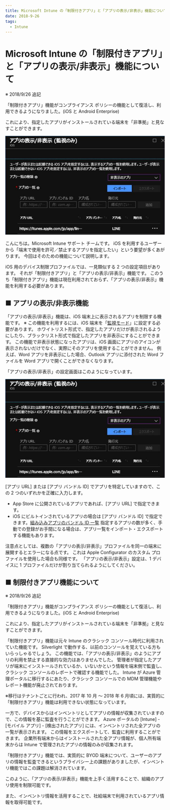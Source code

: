 ```yaml
---
title: Microsoft Intune の「制限付きアプリ」と「アプリの表示/非表示」機能について
date: 2018-9-26
tags:
  - Intune
---
```


# Microsoft Intune の「制限付きアプリ」と「アプリの表示/非表示」機能について

※ 2018/9/26 追記

「制限付きアプリ」機能がコンプライアンス ポリシーの機能として復活し、利用できるようになりました。(iOS と Android Enterprise)

これにより、指定したアプリがインストールされている端末を「非準拠」と見なすことができます。

![](./MicrosoftIntune_constraintedapp_and_displayfunction/1_MicrosoftIntune_constraintedapp_and_displayfunction.png)

こんにちは。Microsoft Intune サポート チームです。
iOS を利用するユーザーから「端末で使用を許可／禁止するアプリを指定したい」という要望が多くあがります。
今回はそのための機能について説明します。

iOS 用のデバイス制限プロファイルでは、一見類似する 2 つの設定項目があります。
それが「制限付きアプリ」と「アプリの表示/非表示」機能です。
このうち「制限付きアプリ」機能は現在利用されておらず、「アプリの表示/非表示」機能を利用する必要があります。


## ■ アプリの表示/非表示機能
「アプリの表示/非表示」機能は、iOS 端末上に表示されるアプリを制限する機能です。
※ この機能を利用するには、iOS 端末を「[監視モード](https://support.apple.com/ja-jp/HT202837)」に設定する必要があります。
ホワイトリスト形式で、指定したアプリだけが表示されるようにしたり、ブラックリスト形式で指定したアプリを非表示にすることができます。
この機能で非表示状態になったアプリは、iOS 画面にアプリのアイコンが表示されないだけでなく、実際にそのアプリを使用することができません。
例えば、Word アプリを非表示にした場合、Outlook アプリに添付された Word ファイルを Word アプリで開くことができなくなります。

「アプリの表示/非表示」の設定画面はこのようになっています。

![](./MicrosoftIntune_constraintedapp_and_displayfunction/1_MicrosoftIntune_constraintedapp_and_displayfunction.png)

[アプリ URL] または [アプリ バンドル ID] でアプリを特定していますので、この 2 つのいずれかを正確に入力します。
- App Store に公開されているアプリであれば、[アプリ URL] で指定できます。
- iOS にビルトインされているアプリの場合は [アプリ バンドル ID] で指定できます。[組み込みアプリのバンドル ID 一覧](https://docs.microsoft.com/ja-jp/mem/intune/configuration/device-restrictions-ios#bundle-id-reference-for-built-in-ios-apps)
指定するアプリの数が多く、手動での登録がお手間になる場合は、アプリ一覧をインポート・エクスポートする機能もあります。

注意点としては、複数の「アプリの表示/非表示」プロファイルを同一の端末に展開するとエラーになる点です。
これは Apple Configurator のカスタム プロファイルを使用した場合も同様です。
「アプリの表示/非表示」設定は、1 デバイスに 1 プロファイルだけが割り当てられるようにしてください。



## ■ 制限付きアプリ機能について

※ 2018/9/26 追記

「制限付きアプリ」機能がコンプライアンス ポリシーの機能として復活し、利用できるようになりました。(iOS と Android Enterprise)

これにより、指定したアプリがインストールされている端末を「非準拠」と見なすことができます。

「制限付きアプリ」機能は元々 Intune のクラシック コンソール時代に利用されていた機能です。
Silverlight で動作する、以前のコンソールを覚えている方もいらっしゃるでしょう。
この機能では、「アプリの表示/非表示」のようにアプリの利用を禁止する直接的な効力はありませんでした。
管理者が指定したアプリが端末にインストールされているか、いないかという情報を端末側で監査し、クラシック コンソールのレポートで確認する機能でした。
Intune が Azure 管理ポータルに移行するにあたり、クラシック コンソールでの MDM 管理機能やレポート機能が廃止されております。

※移行はテナントごとに行われ、2017 年 10 月 ～ 2018 年 6 月頃には、実質的に「制限付きアプリ」機能は利用できない状態になっています。

一方で、デバイスからはインベントリとしてアプリの情報が収集されていますので、この情報を基に監査を行うことができます。
Azure ポータルの [Intune] - [モバイル アプリ] - [検出されたアプリ] には、インベントリされた全アプリの一覧が表示されます。
この情報をエクスポートして、監査に利用することができます。
企業所有端末からはインストールされた全アプリ情報が、個人所有端末からは Intune で管理されたアプリの情報のみが収集されます。

「制限付きアプリ」機能では、実質的に BYOD 端末について、ユーザーのアプリの情報を監査できるというプライバシー上の課題がありましたが、インベントリ機能ではこの課題は解消されています。

 

このように、「アプリの表示/非表示」機能を上手く活用することで、組織のアプリ使用を制限可能です。

また、インベントリ情報を活用することで、社給端末で利用されているアプリ情報を取得可能です。